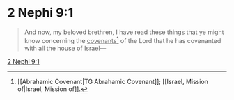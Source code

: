 # 2 Nephi 9:1

> And now, my beloved brethren, I have read these things that ye might know concerning the <u>covenants</u>[^a] of the Lord that he has covenanted with all the house of Israel—

[2 Nephi 9:1](https://www.churchofjesuschrist.org/study/scriptures/bofm/2-ne/9?lang=eng&id=p1#p1)


[^a]: [[Abrahamic Covenant|TG Abrahamic Covenant]]; [[Israel, Mission of|Israel, Mission of]].  
